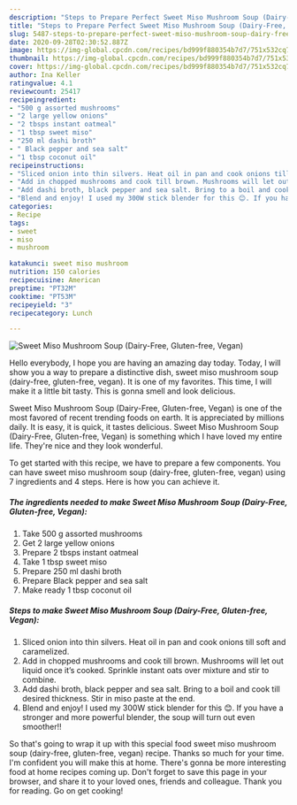 ```yaml
---
description: "Steps to Prepare Perfect Sweet Miso Mushroom Soup (Dairy-Free, Gluten-free, Vegan)"
title: "Steps to Prepare Perfect Sweet Miso Mushroom Soup (Dairy-Free, Gluten-free, Vegan)"
slug: 5487-steps-to-prepare-perfect-sweet-miso-mushroom-soup-dairy-free-gluten-free-vegan
date: 2020-09-28T02:30:52.887Z
image: https://img-global.cpcdn.com/recipes/bd999f880354b7d7/751x532cq70/sweet-miso-mushroom-soup-dairy-free-gluten-free-vegan-recipe-main-photo.jpg
thumbnail: https://img-global.cpcdn.com/recipes/bd999f880354b7d7/751x532cq70/sweet-miso-mushroom-soup-dairy-free-gluten-free-vegan-recipe-main-photo.jpg
cover: https://img-global.cpcdn.com/recipes/bd999f880354b7d7/751x532cq70/sweet-miso-mushroom-soup-dairy-free-gluten-free-vegan-recipe-main-photo.jpg
author: Ina Keller
ratingvalue: 4.1
reviewcount: 25417
recipeingredient:
- "500 g assorted mushrooms"
- "2 large yellow onions"
- "2 tbsps instant oatmeal"
- "1 tbsp sweet miso"
- "250 ml dashi broth"
- " Black pepper and sea salt"
- "1 tbsp coconut oil"
recipeinstructions:
- "Sliced onion into thin silvers. Heat oil in pan and cook onions till soft and caramelized."
- "Add in chopped mushrooms and cook till brown. Mushrooms will let out liquid once it’s cooked. Sprinkle instant oats over mixture and stir to combine."
- "Add dashi broth, black pepper and sea salt. Bring to a boil and cook till desired thickness. Stir in miso paste at the end."
- "Blend and enjoy! I used my 300W stick blender for this 😊. If you have a stronger and more powerful blender, the soup will turn out even smoother!!"
categories:
- Recipe
tags:
- sweet
- miso
- mushroom

katakunci: sweet miso mushroom 
nutrition: 150 calories
recipecuisine: American
preptime: "PT32M"
cooktime: "PT53M"
recipeyield: "3"
recipecategory: Lunch

---
```



![Sweet Miso Mushroom Soup (Dairy-Free, Gluten-free, Vegan)](https://img-global.cpcdn.com/recipes/bd999f880354b7d7/751x532cq70/sweet-miso-mushroom-soup-dairy-free-gluten-free-vegan-recipe-main-photo.jpg)

Hello everybody, I hope you are having an amazing day today. Today, I will show you a way to prepare a distinctive dish, sweet miso mushroom soup (dairy-free, gluten-free, vegan). It is one of my favorites. This time, I will make it a little bit tasty. This is gonna smell and look delicious.

Sweet Miso Mushroom Soup (Dairy-Free, Gluten-free, Vegan) is one of the most favored of recent trending foods on earth. It is appreciated by millions daily. It is easy, it is quick, it tastes delicious. Sweet Miso Mushroom Soup (Dairy-Free, Gluten-free, Vegan) is something which I have loved my entire life. They're nice and they look wonderful.




To get started with this recipe, we have to prepare a few components. You can have sweet miso mushroom soup (dairy-free, gluten-free, vegan) using 7 ingredients and 4 steps. Here is how you can achieve it.

<!--inarticleads1-->

##### The ingredients needed to make Sweet Miso Mushroom Soup (Dairy-Free, Gluten-free, Vegan):

1. Take 500 g assorted mushrooms
1. Get 2 large yellow onions
1. Prepare 2 tbsps instant oatmeal
1. Take 1 tbsp sweet miso
1. Prepare 250 ml dashi broth
1. Prepare  Black pepper and sea salt
1. Make ready 1 tbsp coconut oil




<!--inarticleads2-->

##### Steps to make Sweet Miso Mushroom Soup (Dairy-Free, Gluten-free, Vegan):

1. Sliced onion into thin silvers. Heat oil in pan and cook onions till soft and caramelized.
1. Add in chopped mushrooms and cook till brown. Mushrooms will let out liquid once it’s cooked. Sprinkle instant oats over mixture and stir to combine.
1. Add dashi broth, black pepper and sea salt. Bring to a boil and cook till desired thickness. Stir in miso paste at the end.
1. Blend and enjoy! I used my 300W stick blender for this 😊. If you have a stronger and more powerful blender, the soup will turn out even smoother!!




So that's going to wrap it up with this special food sweet miso mushroom soup (dairy-free, gluten-free, vegan) recipe. Thanks so much for your time. I'm confident you will make this at home. There's gonna be more interesting food at home recipes coming up. Don't forget to save this page in your browser, and share it to your loved ones, friends and colleague. Thank you for reading. Go on get cooking!
